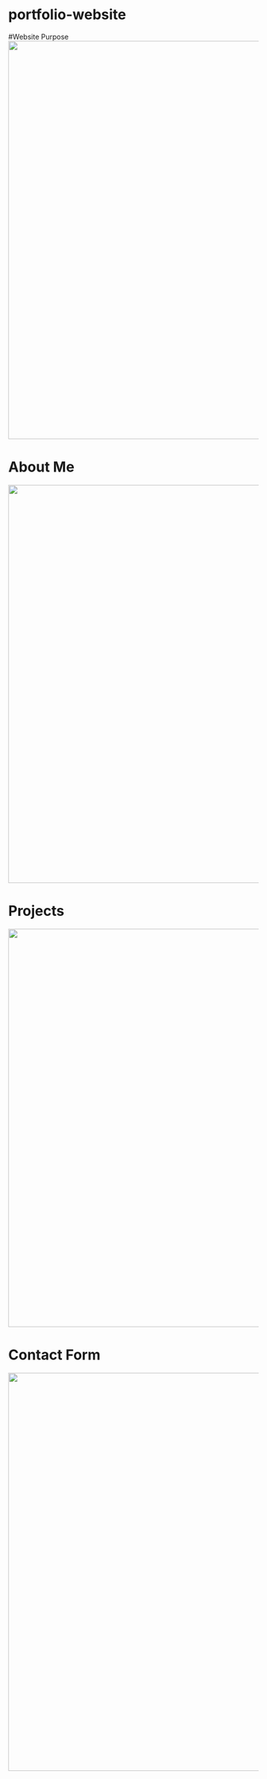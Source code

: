 # portfolio-website 

<tabel>
  
  #Website Purpose
  <img  width="800" src="https://user-images.githubusercontent.com/101377287/196082609-591e84cb-4200-46a9-8b8b-264b24818234.png"/>
  
  # About Me
  <img width="800" src="https://user-images.githubusercontent.com/101377287/196082883-b02ebf4c-8b1b-494e-9603-e843d2a7f4cc.png"/> 
  
  # Projects
  <img width="800" src="https://user-images.githubusercontent.com/101377287/196083049-846340dc-6763-4394-aa0d-68bbedbe3c63.png"/> 
  
  # Contact Form
  <img width="800" src="https://user-images.githubusercontent.com/101377287/196083112-6eb42a91-453b-4181-b98a-fc551a85c87a.png"/> 
  </table
